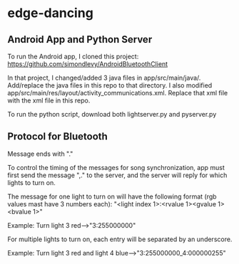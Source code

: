 # edge-dancing

## Android App and Python Server
To run the Android app, I cloned this project: https://github.com/simondlevy/AndroidBluetoothClient

In that project, I changed/added 3 java files in app/src/main/java/. Add/replace the java files in this repo to that directory. I also modified app/src/main/res/layout/activity_communications.xml. Replace that xml file with the xml file in this repo. 

To run the python script, download both lightserver.py and pyserver.py  

## Protocol for Bluetooth
Message ends with "."

To control the timing of the messages for song synchronization, app must first send the message ",." to the server, and the server will reply for which lights to turn on. 

The message for one light to turn on will have the following format (rgb values mast have 3 numbers each): 
"<light index 1>:<rvalue 1><gvalue 1><bvalue 1>"

Example: Turn light 3 red-->"3:255000000"

For multiple lights to turn on, each entry will be separated by an underscore. 

Example: Turn light 3 red and light 4 blue-->"3:255000000_4:000000255"
